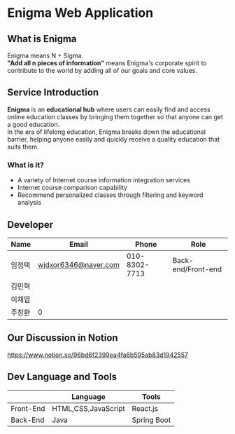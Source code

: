# Enigma Web Application

## What is __Enigma__
Enigma means N + Sigma.     
__"Add all n pieces of information"__ means Enigma's corporate spirit to contribute to the world by adding all of our goals and core values.    

## Service Introduction
__Enigma__ is an __educational hub__ where users can easily find and access online education classes by bringing them together so that anyone can get a good education.    
In the era of lifelong education, Enigma breaks down the educational barrier, helping anyone easily and quickly receive a quality education that suits them. 

### What is it?
+ A variety of Internet course information integration services
+ Internet course comparison capability
+ Recommend personalized classes through filtering and keyword analysis

## Developer

|Name|Email|Phone|Role|
|----|-----|-----|----|
|임정택|wjdxor6346@naver.com|010-8302-7713|Back-end/Front-end|
|김민혁|                   |                   |
|이채엽|                    |                    |
|주창환|         0           |                    |

## Our Discussion in Notion
https://www.notion.so/96bd6f2399ea4fa6b595ab83d1942557

## Dev Language and Tools
|  |Language|Tools|
|--|--------|-----|
|Front-End|HTML,CSS,JavaScript|React.js|
|Back-End|Java|Spring Boot|
